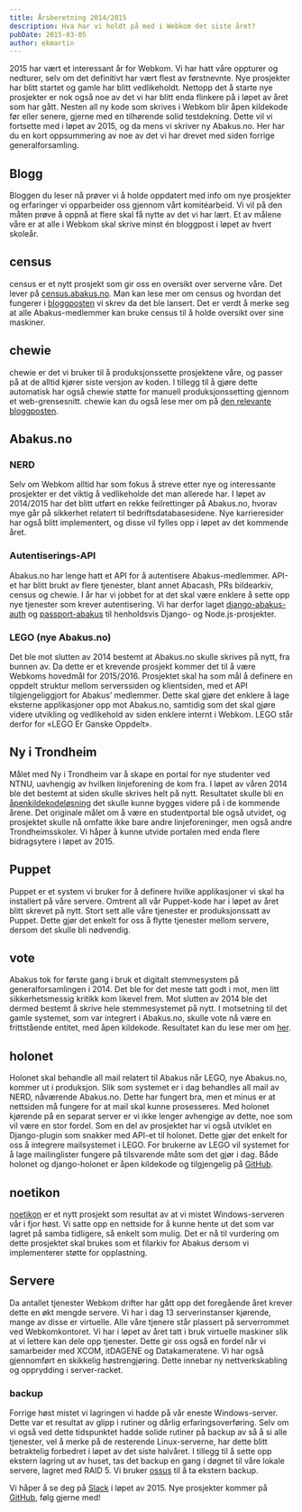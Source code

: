```yaml
---
title: Årsberetning 2014/2015
description: Hva har vi holdt på med i Webkom det siste året?
pubDate: 2015-03-05
author: ekmartin
---
```


2015 har vært et interessant år for Webkom. Vi har hatt våre oppturer og nedturer, selv om det definitivt har vært flest av førstnevnte. Nye prosjekter har blitt startet og gamle har blitt vedlikeholdt. Nettopp det å starte nye prosjekter er nok også noe av det vi har blitt enda flinkere på i løpet av året som har gått. Nesten all ny kode som skrives i Webkom blir åpen kildekode før eller senere, gjerne med en tilhørende solid testdekning. Dette vil vi fortsette med i løpet av 2015, og da mens vi skriver ny Abakus.no. Her har du en kort oppsummering av noe av det vi har drevet med siden forrige generalforsamling.

## Blogg

Bloggen du leser nå prøver vi å holde oppdatert med info om nye prosjekter og erfaringer vi opparbeider oss gjennom vårt komitéarbeid. Vi vil på den måten prøve å oppnå at flere skal få nytte av det vi har lært. Et av målene våre er at alle i Webkom skal skrive minst én bloggpost i løpet av hvert skoleår.

## census <a href="https://github.com/webkom/census"><i class="fa fa-github"></i></a>

census er et nytt prosjekt som gir oss en oversikt over serverne våre. Det lever på [census.abakus.no](http://census.abakus.no). Man kan lese mer om census og hvordan
det fungerer i [bloggposten](http://webkom.abakus.no/census/) vi skrev da det ble
lansert. Det er verdt å merke seg at alle Abakus-medlemmer kan bruke census til å
holde oversikt over sine maskiner.

## chewie <a href="https://github.com/webkom/chewie"><i class="fa fa-github"></i></a>

chewie er det vi bruker til å produksjonssette prosjektene våre, og passer på at de alltid kjører siste versjon av koden. I tillegg til å gjøre dette automatisk har også chewie støtte for manuell produksjonssetting gjennom et web-grensesnitt. chewie kan du også lese mer om på [den relevante bloggposten](http://webkom.abakus.no/chewie).

## Abakus.no

### NERD

Selv om Webkom alltid har som fokus å streve etter nye og interessante prosjekter er det viktig å vedlikeholde det man allerede har. I løpet av 2014/2015 har det blitt utført en rekke feilrettinger på Abakus.no, hvorav mye går på sikkerhet relatert til bedriftsdatabasesidene. Nye karrieresider har også blitt implementert, og disse vil fylles opp i løpet av det kommende året.

### Autentiserings-API

Abakus.no har lenge hatt et API for å autentisere Abakus-medlemmer. API-et har blitt brukt av flere tjenester, blant annet Abacash, PRs bildearkiv, census og chewie. I år har vi jobbet for at det skal være enklere å sette opp nye tjenester som krever autentisering. Vi har derfor laget [django-abakus-auth](https://github.com/webkom/django-auth-abakus) og [passport-abakus](https://github.com/webkom/passport-abakus) til henholdsvis Django- og Node.js-prosjekter.

### LEGO (nye Abakus.no)

Det ble mot slutten av 2014 bestemt at Abakus.no skulle skrives på nytt, fra bunnen av. Da dette er et krevende prosjekt kommer det til å være Webkoms hovedmål for 2015/2016. Prosjektet skal ha som mål å definere en oppdelt struktur mellom serverssiden og klientsiden, med et API tilgjengeliggjort for Abakus’ medlemmer. Dette skal gjøre det enklere å lage eksterne applikasjoner opp mot Abakus.no, samtidig som det skal gjøre videre utvikling og vedlikehold av siden enklere internt i Webkom. LEGO står derfor for «LEGO Er Ganske Oppdelt».

## Ny i Trondheim <a href="https://github.com/webkom/nyitrondheim"><i class="fa fa-github"></i></a>

Målet med Ny i Trondheim var å skape en portal for nye studenter ved NTNU, uavhengig
av hvilken linjeforening de kom fra. I løpet av våren 2014 ble det bestemt at siden
skulle skrives helt på nytt. Resultatet skulle bli en [åpenkildekodeløsning](https://github.com/webkom/nyitrondheim) det skulle kunne bygges
videre på i de kommende årene. Det originale målet om å være en studentportal ble også
utvidet, og prosjektet skulle nå omfatte ikke bare andre linjeforeninger, men også andre
Trondheimsskoler. Vi håper å kunne utvide portalen med enda flere bidragsytere i løpet av 2015.

## Puppet

Puppet er et system vi bruker for å definere hvilke applikasjoner vi skal ha installert på våre servere. Omtrent all vår Puppet-kode har i løpet av året blitt skrevet på nytt. Stort sett alle våre tjenester er produksjonssatt av Puppet. Dette gjør det enkelt for oss å flytte tjenester mellom servere, dersom det skulle bli nødvendig.

## vote <a href="https://github.com/webkom/vote"><i class="fa fa-github"></i></a>

Abakus tok for første gang i bruk et digitalt stemmesystem på generalforsamlingen i 2014. Det ble for det meste tatt godt i mot, men litt sikkerhetsmessig kritikk kom likevel frem. Mot slutten av 2014 ble det dermed bestemt å skrive hele stemmesystemet på nytt. I motsetning til det gamle systemet, som var integrert i Abakus.no, skulle vote nå være en frittstående entitet, med åpen kildekode. Resultatet kan du lese mer om [her](http://webkom.abakus.no/vote).

## holonet <a href="https://github.com/webkom/holonet"><i class="fa fa-github"></i></a>

Holonet skal behandle all mail relatert til Abakus når LEGO, nye Abakus.no, kommer ut i produksjon. Slik som systemet er i dag behandles all mail av NERD, nåværende Abakus.no. Dette har fungert bra, men et minus er at nettsiden må fungere for at mail skal kunne prosesseres. Med holonet kjørende på en separat server er vi ikke lenger avhengige av dette, noe som vil være en stor fordel. Som en del av prosjektet har vi også utviklet en Django-plugin som snakker med API-et til holonet. Dette gjør det enkelt for oss å integrere mailsystemet i LEGO. For brukerne av LEGO vil systemet for å lage mailinglister fungere på tilsvarende måte som det gjør i dag. Både holonet og django-holonet er åpen kildekode og tilgjengelig på [GitHub](https://github.com/webkom).

## noetikon <a href="https://github.com/webkom/noetikon"><i class="fa fa-github"></i></a>

[noetikon](http://files.abakus.no) er et nytt prosjekt som resultat av at vi mistet Windows-serveren vår i fjor høst. Vi satte opp en nettside for å kunne hente ut det som var lagret på samba tidligere, så enkelt som mulig. Det er nå til vurdering om dette prosjektet skal brukes som et filarkiv for Abakus dersom vi implementerer støtte for opplastning.

## Servere

Da antallet tjenester Webkom drifter har gått opp det foregående året krever dette en økt mengde servere. Vi har i dag 13 serverinstanser kjørende, mange av disse er virtuelle. Alle våre tjenere står plassert på serverrommet ved Webkomkontoret. Vi har i løpet av året tatt i bruk virtuelle maskiner slik at vi lettere kan dele opp tjenester. Dette gir oss også en fordel når vi samarbeider med XCOM, itDAGENE og Datakameratene. Vi har også gjennomført en skikkelig høstrengjøring. Dette innebar ny nettverkskabling og opprydding i server-racket.

### backup

Forrige høst mistet vi lagringen vi hadde på vår eneste Windows-server. Dette var et resultat av glipp i rutiner og dårlig erfaringsoverføring. Selv om vi også ved dette tidspunktet hadde solide rutiner på backup av så å si alle tjenester, vel å merke på de resterende Linux-serverne, har dette blitt betraktelig forbedret i løpet av det siste halvåret. I tillegg til å sette opp ekstern lagring ut av huset, tas det backup en gang i døgnet til våre lokale servere, lagret med RAID 5. Vi bruker [ossus](https://github.com/frecar/ossus) til å ta ekstern backup.

Vi håper å se deg på [Slack](http://webkom.abakus.no/slack) i løpet av 2015. Nye prosjekter kommer på [GitHub](https://github.com/webkom), følg gjerne med!
